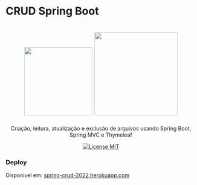 # CRUD Spring Boot

<h1 align="center">
  <img src="https://www.thymeleaf.org/doc/images/thymeleaf.png" width="180">
  <img src="https://devkico.itexto.com.br/wp-content/uploads/2014/08/spring-boot-project-logo.png" width="220">
</h1>

<p align="center">Criação, leitura, atualização e exclusão de arquivos usando Spring Boot, Spring MVC e Thymeleaf </p>

<p align="center">
  <a href="https://opensource.org/licenses/MIT">
    <img src="https://img.shields.io/badge/License-MIT-green.svg" alt="License MIT">
  </a>
</p>


### Deploy

Disponivel em:  [spring-crud-2022.herokuapp.com](https://spring-crud-2022.herokuapp.com)


























